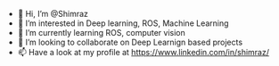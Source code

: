 - 👋 Hi, I’m @Shimraz
- 👀 I’m interested in Deep learning, ROS, Machine Learning
- 🌱 I’m currently learning ROS, computer vision
- 💞️ I’m looking to collaborate on Deep Learnign based projects
- 📫 Have a look at my profile at https://www.linkedin.com/in/shimraz/
